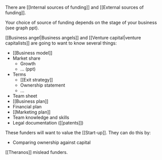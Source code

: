 There are [[Internal sources of funding]] and [[External sources of funding]].

Your choice of source of funding depends on the stage of your business (see graph ppt).

[[Business angel|Business angels]] and [[Venture capital|venture capitalists]] are going to want to know several things:
- [[Business model]]
- Market share
	- Growth
	- ... (ppt)
- Terms
	- [[Exit strategy]]
	- Ownership statement
	- ...
- Team sheet
- [[Business plan]]
- Financial plan
- [[Marketing plan]]
- Team knowledge and skills
- Legal documentation ([[patents]])

These funders will want to value the [[Start-up]]. They can do this by:
- Comparing ownership against capital

[[Theranos]] mislead funders.